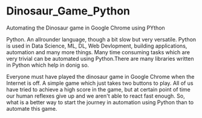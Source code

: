 # Dinosaur_Game_Python
Automating the Dinosaur game in Google Chrome using PYthon

Python. An allrounder language, though a bit slow but very versatile. Python is used in Data Science, ML, DL, Web Devlopment, building applications, automation and many more things.
Many time consuming tasks which are very trivial can be automated using Python.There are many libraries written in Python which help in donig so.

Everyone must have played the dinosaur game in Google Chrome when the Internet is off. A simple game which just takes two buttons to play. All of us have tried to achieve a high score in the game, but at certain point of time our human reflexes give up and we aren't able to react fast enough.
So, what is a better way to start the journey in automation using Python than to automate this game.
